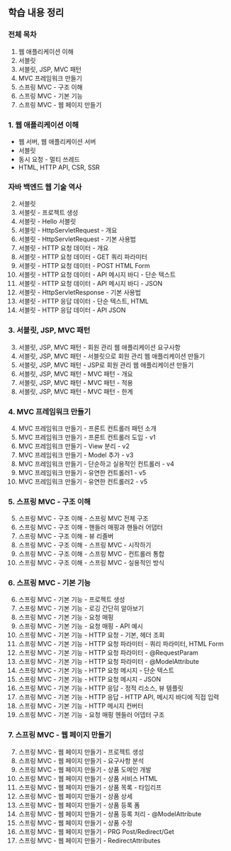 ## 학습 내용 정리
### 전체 목차

1. 웹 애플리케이션 이해
2. 서블릿
3. 서블릿, JSP, MVC 패턴
4. MVC 프레임워크 만들기
5. 스프링 MVC - 구조 이해
6. 스프링 MVC - 기본 기능
7. 스프링 MVC - 웹 페이지 만들기

### 1. 웹 애플리케이션 이해
* 웹 서버, 웹 애플리케이션 서버
* 서블릿
* 동시 요청 - 멀티 쓰레드
* HTML, HTTP API, CSR, SSR

### 자바 백엔드 웹 기술 역사
2. 서블릿
2. 서블릿 - 프로젝트 생성
2. 서블릿 - Hello 서블릿
2. 서블릿 - HttpServletRequest - 개요
2. 서블릿 - HttpServletRequest - 기본 사용법
2. 서블릿 - HTTP 요청 데이터 - 개요
2. 서블릿 - HTTP 요청 데이터 - GET 쿼리 파라미터
2. 서블릿 - HTTP 요청 데이터 - POST HTML Form
2. 서블릿 - HTTP 요청 데이터 - API 메시지 바디 - 단순 텍스트
2. 서블릿 - HTTP 요청 데이터 - API 메시지 바디 - JSON
2. 서블릿 - HttpServletResponse - 기본 사용법
2. 서블릿 - HTTP 응답 데이터 - 단순 텍스트, HTML
2. 서블릿 - HTTP 응답 데이터 - API JSON

### 3. 서블릿, JSP, MVC 패턴
3. 서블릿, JSP, MVC 패턴 - 회원 관리 웹 애플리케이션 요구사항
3. 서블릿, JSP, MVC 패턴 - 서블릿으로 회원 관리 웹 애플리케이션 만들기
3. 서블릿, JSP, MVC 패턴 - JSP로 회원 관리 웹 애플리케이션 만들기
3. 서블릿, JSP, MVC 패턴 - MVC 패턴 - 개요
3. 서블릿, JSP, MVC 패턴 - MVC 패턴 - 적용
3. 서블릿, JSP, MVC 패턴 - MVC 패턴 - 한계

### 4. MVC 프레임워크 만들기
4. MVC 프레임워크 만들기 - 프론트 컨트롤러 패턴 소개
4. MVC 프레임워크 만들기 - 프론트 컨트롤러 도입 - v1
4. MVC 프레임워크 만들기 - View 분리 - v2
4. MVC 프레임워크 만들기 - Model 추가 - v3
4. MVC 프레임워크 만들기 - 단순하고 실용적인 컨트롤러 - v4
4. MVC 프레임워크 만들기 - 유연한 컨트롤러1 - v5
4. MVC 프레임워크 만들기 - 유연한 컨트롤러2 - v5

### 5. 스프링 MVC - 구조 이해
5. 스프링 MVC - 구조 이해 - 스프링 MVC 전체 구조
5. 스프링 MVC - 구조 이해 - 핸들러 매핑과 핸들러 어댑터
5. 스프링 MVC - 구조 이해 - 뷰 리졸버
5. 스프링 MVC - 구조 이해 - 스프링 MVC - 시작하기
5. 스프링 MVC - 구조 이해 - 스프링 MVC - 컨트롤러 통합
5. 스프링 MVC - 구조 이해 - 스프링 MVC - 실용적인 방식


### 6. 스프링 MVC - 기본 기능
6. 스프링 MVC - 기본 기능 - 프로젝트 생성
6. 스프링 MVC - 기본 기능 - 로깅 간단히 알아보기
6. 스프링 MVC - 기본 기능 - 요청 매핑
6. 스프링 MVC - 기본 기능 - 요청 매핑 - API 예시
6. 스프링 MVC - 기본 기능 - HTTP 요청 - 기본, 헤더 조회
6. 스프링 MVC - 기본 기능 - HTTP 요청 파라미터 - 쿼리 파라미터, HTML Form
6. 스프링 MVC - 기본 기능 - HTTP 요청 파라미터 - @RequestParam
6. 스프링 MVC - 기본 기능 - HTTP 요청 파라미터 - @ModelAttribute
6. 스프링 MVC - 기본 기능 - HTTP 요청 메시지 - 단순 텍스트
6. 스프링 MVC - 기본 기능 - HTTP 요청 메시지 - JSON
6. 스프링 MVC - 기본 기능 - HTTP 응답 - 정적 리소스, 뷰 템플릿
6. 스프링 MVC - 기본 기능 - HTTP 응답 - HTTP API, 메시지 바디에 직접 입력
6. 스프링 MVC - 기본 기능 - HTTP 메시지 컨버터
6. 스프링 MVC - 기본 기능 - 요청 매핑 헨들러 어뎁터 구조

### 7. 스프링 MVC - 웹 페이지 만들기
7. 스프링 MVC - 웹 페이지 만들기 - 프로젝트 생성
7. 스프링 MVC - 웹 페이지 만들기 - 요구사항 분석
7. 스프링 MVC - 웹 페이지 만들기 - 상품 도메인 개발
7. 스프링 MVC - 웹 페이지 만들기 - 상품 서비스 HTML
7. 스프링 MVC - 웹 페이지 만들기 - 상품 목록 - 타임리프
7. 스프링 MVC - 웹 페이지 만들기 - 상품 상세
7. 스프링 MVC - 웹 페이지 만들기 - 상품 등록 폼
7. 스프링 MVC - 웹 페이지 만들기 - 상품 등록 처리 - @ModelAttribute
7. 스프링 MVC - 웹 페이지 만들기 - 상품 수정
7. 스프링 MVC - 웹 페이지 만들기 - PRG Post/Redirect/Get
7. 스프링 MVC - 웹 페이지 만들기 - RedirectAttributes